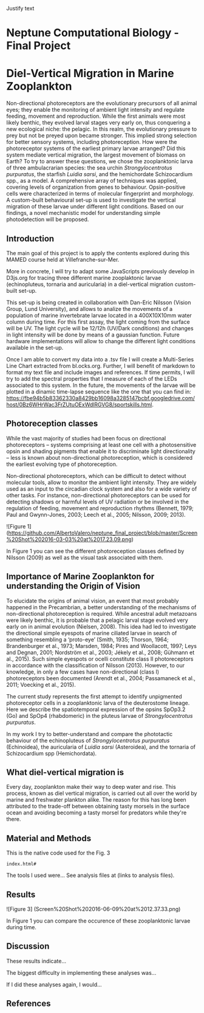 <div class="align-justify">Justify text</div>

# Neptune Computational Biology - Final Project

# Diel-Vertical Migration in Marine Zooplankton

Non-directional photoreceptors are the evolutionary precursors of all animal eyes; they enable the monitoring of ambient light intensity and regulate feeding, movement and reproduction. While the first animals were most likely benthic, they evolved larval stages very early on, thus conquering a new ecological niche: the pelagic. In this realm, the evolutionary pressure to prey but not be preyed upon became stronger. This implied strong selection for better sensory systems, including photoreception. How were the photoreceptor systems of the earliest primary larvae arranged? Did this system mediate vertical migration, the largest movement of biomass on Earth? To try to answer these questions, we chose the zooplanktonic larva of three ambulacrarian species: the sea urchin *Strongylocentrotus purpuratus*, the starfish *Luidia sarsi*, and the hemichordate Schizocardium spp., as a model. A comprehensive array of techniques was applied, covering levels of organization from genes to behaviour. Opsin-positive cells were characterized in terms of molecular fingerprint and morphology. A custom-built behavioural set-up is used to investigate the vertical migration of these larvae under different light conditions. Based on our findings, a novel mechanistic model for understanding simple photodetection will be proposed.

## Introduction

The main goal of this project is to apply the contents explored during this MAMED course held at Villefranche-sur-Mer. 

More in concrete, I will try to adapt some JavaScripts previously develop in D3js.org for tracing three different marine zooplaktonic larvae (echinopluteus, tornaria and auricularia) in a diel-vertical migration custom-built set-up. 

This set-up is being created in collaboration with Dan-Eric Nilsson (Vision Group, Lund University), and allows to analize the movements of a population of marine invertebrate larvae located in a 400X10X10mm water column during time. For this first assay, the light coming from the surface will be UV. The light cycle will be 12/12h (UV/Dark conditions) and changes in light intensity will be done by means of a gaussian function. Future hardware implementations will allow to change the different light conditions available in the set-up.

Once I am able to convert my data into a .tsv file I will create a Multi-Series Line Chart extracted from bl.ocks.org. Further, I will benefit of markdown to format my text file and include images and references. If time permits, I will try to add the spectral properties that I measure of each of the LEDs associated to this system. In the future, the movements of the larvae will be plotted in a dinamic time-lapse sequence like the one that you can find in: https://fbe94b5b83362330a8429bb16098a3285147bcbf.googledrive.com/host/0Bz6WHrWac3FrZUtuOExWdlRGVG8/sportskills.html.

## Photoreception classes

While the vast majority of studies had been focus on directional photoreceptors – systems comprising at least one cell with a photosensitive opsin and shading pigments that enable it to discriminate light directionality – less is known about non-directional photoreception, which is considered the earliest evolving type of photoreception. 

Non-directional photoreceptors, which can be difficult to detect without molecular tools, allow to monitor the ambient light intensity. They are widely used as an input to the circadian clock system and also for a wide variety of other tasks. For instance, non-directional photoreceptors can be used for detecting shadows or harmful levels of UV radiation or be involved in the regulation of feeding, movement and reproduction rhythms (Bennett, 1979; Paul and Gwynn-Jones, 2003; Leech et al., 2005; Nilsson, 2009; 2013).

![Figure 1] (https://github.com/AlbertoValero/neptune_final_project/blob/master/Screen%20Shot%202016-03-03%20at%2017.23.09.png)

In Figure 1 you can see the different photoreception classes defined by Nilsson (2009) as well as the visual task associated with them.

## Importance of Marine Zooplankton for understanding the Origin of Vision

To elucidate the origins of animal vision, an event that most probably happened in the Precambrian, a better understanding of the mechanisms of non-directional photoreception is required. While ancestral adult metazoans were likely benthic, it is probable that a pelagic larval stage evolved very early on in animal evolution (Nielsen, 2008). This idea had led to investigate the directional simple eyespots of marine ciliated larvae in search of something resembling a ‘proto-eye’ (Smith, 1935; Thorson, 1964; Brandenburger et al., 1973; Marsden, 1984; Pires and Woollacott, 1997; Leys and Degnan, 2001; Nordström et al., 2003; Jékely et al., 2008; Gühmann et al., 2015). Such simple eyespots or ocelli constitute class II photoreceptors in accordance with the classification of Nilsson (2013). However, to our knowledge, in only a few cases have non-directional (class I) photoreceptors been documented (Arendt et al., 2004; Passamaneck et al., 2011; Voecking et al., 2015).

The current study represents the first attempt to identify unpigmented photoreceptor cells in a zooplanktonic larva of the deuterostome lineage. Here we describe the spatiotemporal expression of the opsins SpOp3.2 (Go) and SpOp4 (rhabdomeric) in the pluteus larvae of *Strongylocentrotus purpuratus*.

In my work I try to better-understand and compare the phototactic behaviour of the echinopluteus of *Strongylocentrotus purpuratus* (Echinoidea), the auricularia of *Luidia sarsi* (Asteroidea), and the tornaria of Schizocardium spp (Hemichordata).


## What diel-vertical migration is

Every day, zooplankton make their way to deep water and rise. This process, known as diel vertical migration, is carried out all over the world by marine and freshwater plankton alike. The reason for this has long been attributed to the trade-off between obtaining tasty morsels in the surface ocean and avoiding becoming a tasty morsel for predators while they're there.

## Material and Methods

This is the native code used for the Fig. 3

	index.html#

<!DOCTYPE html>
<meta charset="utf-8">
<style>

body {
  font: 10px sans-serif;
}

.axis path,
.axis line {
  fill: none;
  stroke: #000;
  shape-rendering: crispEdges;
}

.x.axis path {
  display: none;
}

.line {
  fill: none;
  stroke: steelblue;
  stroke-width: 1.5px;
}

</style>
<body>
<script src="//d3js.org/d3.v3.min.js"></script>
<script>

var margin = {top: 20, right: 80, bottom: 30, left: 50},
    width = 960 - margin.left - margin.right,
    height = 500 - margin.top - margin.bottom;

var parseDate = d3.time.format("%Y%m%d").parse;

var x = d3.time.scale()
    .range([0, width]);

var y = d3.scale.linear()
    .range([height, 0]);

var color = d3.scale.category10();

var xAxis = d3.svg.axis()
    .scale(x)
    .orient("bottom");

var yAxis = d3.svg.axis()
    .scale(y)
    .orient("left");

var line = d3.svg.line()
    .interpolate("basis")
    .x(function(d) { return x(d.date); })
    .y(function(d) { return y(d.temperature); });

var svg = d3.select("body").append("svg")
    .attr("width", width + margin.left + margin.right)
    .attr("height", height + margin.top + margin.bottom)
  .append("g")
    .attr("transform", "translate(" + margin.left + "," + margin.top + ")");

d3.tsv("data.tsv", function(error, data) {
  if (error) throw error;

  color.domain(d3.keys(data[0]).filter(function(key) { return key !== "date"; }));

  data.forEach(function(d) {
    d.date = parseDate(d.date);
  });

  var cities = color.domain().map(function(name) {
    return {
      name: name,
      values: data.map(function(d) {
        return {date: d.date, temperature: +d[name]};
      })
    };
  });

  x.domain(d3.extent(data, function(d) { return d.date; }));

  y.domain([
    d3.min(cities, function(c) { return d3.min(c.values, function(v) { return v.temperature; }); }),
    d3.max(cities, function(c) { return d3.max(c.values, function(v) { return v.temperature; }); })
  ]);

  svg.append("g")
      .attr("class", "x axis")
      .attr("transform", "translate(0," + height + ")")
      .call(xAxis);

  svg.append("g")
      .attr("class", "y axis")
      .call(yAxis)
    .append("text")
      .attr("transform", "rotate(-90)")
      .attr("y", 6)
      .attr("dy", ".71em")
      .style("text-anchor", "end")
      .text("Temperature (ºF)");

  var city = svg.selectAll(".city")
      .data(cities)
    .enter().append("g")
      .attr("class", "city");

  city.append("path")
      .attr("class", "line")
      .attr("d", function(d) { return line(d.values); })
      .style("stroke", function(d) { return color(d.name); });

  city.append("text")
      .datum(function(d) { return {name: d.name, value: d.values[d.values.length - 1]}; })
      .attr("transform", function(d) { return "translate(" + x(d.value.date) + "," + y(d.value.temperature) + ")"; })
      .attr("x", 3)
      .attr("dy", ".35em")
      .text(function(d) { return d.name; });
});

</script>

The tools I used were... See analysis files at (links to analysis files).

## Results

![Figure 3] (Screen%20Shot%202016-06-09%20at%2012.37.33.png)

In Figure 1 you can compare the occurence of these zooplanktonic larvae during time.

## Discussion

These results indicate...

The biggest difficulty in implementing these analyses was...

If I did these analyses again, I would...

## References



